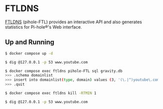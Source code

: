 FTLDNS
==========

[FTLDNS][1] (pihole-FTL) provides an interactive API and also generates statistics for Pi-hole®'s Web interface.

## Up and Running

```bash
$ docker compose up -d

$ dig @127.0.0.1 -p 53 www.youtube.com

$ docker compose exec ftldns pihole-FTL sql gravity.db
>>> .schema domainlist
>>> insert into domainlist(type, domain) values (3, '(\.|^)youtube\.com$');
>>> .quit

$ docker compose exec ftldns kill -RTMIN 1

$ dig @127.0.0.1 -p 53 www.youtube.com
```

[1]: https://github.com/pi-hole/FTL

